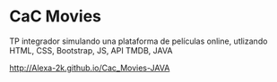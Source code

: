 # CaC Movies
TP integrador simulando una plataforma de películas online, utlizando HTML, CSS, Bootstrap, JS, API TMDB, JAVA

http://Alexa-2k.github.io/Cac_Movies-JAVA
